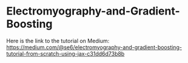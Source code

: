 # Electromyography-and-Gradient-Boosting

Here is the link to the tutorial on Medium: https://medium.com/@se6/electromyography-and-gradient-boosting-tutorial-from-scratch-using-jax-c31dd6d73b8b
